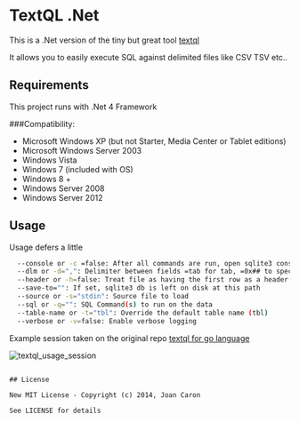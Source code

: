 # TextQL .Net

This is a .Net version of the tiny but great tool [textql](https://github.com/dinedal/textql)

It allows you to easily execute SQL against delimited files like CSV TSV etc..

## Requirements

This project runs with .Net 4 Framework 

###Compatibility:

- Microsoft Windows XP (but not Starter, Media Center or Tablet editions)
- Microsoft Windows Server 2003
- Windows Vista
- Windows 7 (included with OS)
- Windows 8 +
- Windows Server 2008
- Windows Server 2012

## Usage
Usage defers a little

```bash
  --console or -c =false: After all commands are run, open sqlite3 console with this data
  --dlm or -d=",": Delimiter between fields =tab for tab, =0x## to specify a character code in hex
  --header or -h=false: Treat file as having the first row as a header row
  --save-to="": If set, sqlite3 db is left on disk at this path
  --source or -s="stdin": Source file to load
  --sql or -q="": SQL Command(s) to run on the data
  --table-name or -t="tbl": Override the default table name (tbl)
  --verbose or -v=false: Enable verbose logging
```

Example session taken on the original repo [textql for go language](https://github.com/dinedal/textql)

![textql_usage_session](https://raw.github.com/dinedal/textql/master/textql_usage.gif)


```

## License

New MIT License - Copyright (c) 2014, Joan Caron

See LICENSE for details

